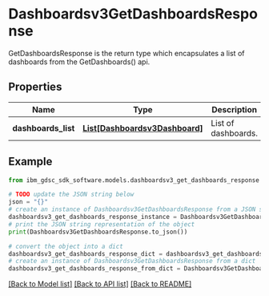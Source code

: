 # Dashboardsv3GetDashboardsResponse

GetDashboardsResponse is the return type which encapsulates a list of dashboards from the GetDashboards() api.

## Properties

Name | Type | Description | Notes
------------ | ------------- | ------------- | -------------
**dashboards_list** | [**List[Dashboardsv3Dashboard]**](Dashboardsv3Dashboard.md) | List of dashboards. | [optional] 

## Example

```python
from ibm_gdsc_sdk_software.models.dashboardsv3_get_dashboards_response import Dashboardsv3GetDashboardsResponse

# TODO update the JSON string below
json = "{}"
# create an instance of Dashboardsv3GetDashboardsResponse from a JSON string
dashboardsv3_get_dashboards_response_instance = Dashboardsv3GetDashboardsResponse.from_json(json)
# print the JSON string representation of the object
print(Dashboardsv3GetDashboardsResponse.to_json())

# convert the object into a dict
dashboardsv3_get_dashboards_response_dict = dashboardsv3_get_dashboards_response_instance.to_dict()
# create an instance of Dashboardsv3GetDashboardsResponse from a dict
dashboardsv3_get_dashboards_response_from_dict = Dashboardsv3GetDashboardsResponse.from_dict(dashboardsv3_get_dashboards_response_dict)
```
[[Back to Model list]](../README.md#documentation-for-models) [[Back to API list]](../README.md#documentation-for-api-endpoints) [[Back to README]](../README.md)


